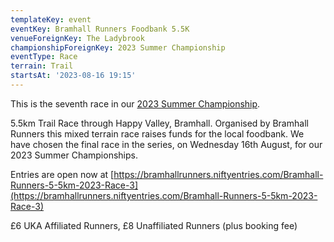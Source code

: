 ```yaml
---
templateKey: event
eventKey: Bramhall Runners Foodbank 5.5K
venueForeignKey: The Ladybrook
championshipForeignKey: 2023 Summer Championship
eventType: Race
terrain: Trail
startsAt: '2023-08-16 19:15'
---
```

This is the seventh race in our [2023 Summer Championship](/championships/2023-summer-championship/).

5.5km Trail Race through Happy Valley, Bramhall. Organised by Bramhall Runners this mixed terrain race raises funds 
for the local foodbank. We have chosen the final race in the series, on Wednesday 16th August, for our 
2023 Summer Championships.

Entries are open now at [https://bramhallrunners.niftyentries.com/Bramhall-Runners-5-5km-2023-Race-3](https://bramhallrunners.niftyentries.com/Bramhall-Runners-5-5km-2023-Race-3)

£6 UKA Affiliated Runners, £8 Unaffiliated Runners (plus booking fee)


